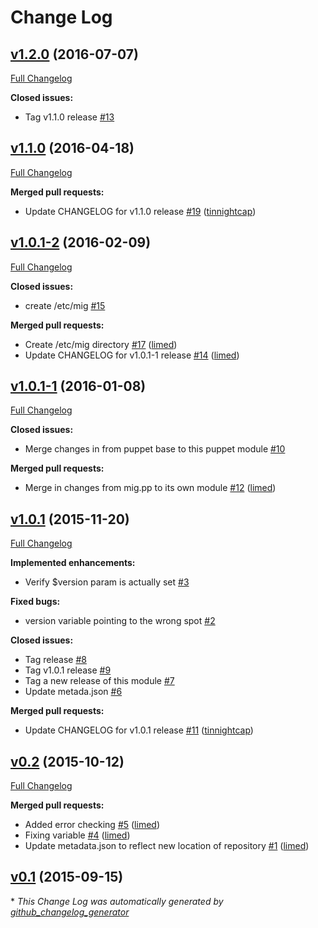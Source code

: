 # Change Log

## [v1.2.0](https://github.com/nubisproject/nubis-puppet-mig/tree/v1.2.0) (2016-07-07)
[Full Changelog](https://github.com/nubisproject/nubis-puppet-mig/compare/v1.1.0...v1.2.0)

**Closed issues:**

- Tag v1.1.0 release [\#13](https://github.com/nubisproject/nubis-puppet-mig/issues/13)

## [v1.1.0](https://github.com/nubisproject/nubis-puppet-mig/tree/v1.1.0) (2016-04-18)
[Full Changelog](https://github.com/nubisproject/nubis-puppet-mig/compare/v1.0.1-2...v1.1.0)

**Merged pull requests:**

- Update CHANGELOG for v1.1.0 release [\#19](https://github.com/nubisproject/nubis-puppet-mig/pull/19) ([tinnightcap](https://github.com/tinnightcap))

## [v1.0.1-2](https://github.com/nubisproject/nubis-puppet-mig/tree/v1.0.1-2) (2016-02-09)
[Full Changelog](https://github.com/nubisproject/nubis-puppet-mig/compare/v1.0.1-1...v1.0.1-2)

**Closed issues:**

- create /etc/mig [\#15](https://github.com/nubisproject/nubis-puppet-mig/issues/15)

**Merged pull requests:**

- Create /etc/mig directory [\#17](https://github.com/nubisproject/nubis-puppet-mig/pull/17) ([limed](https://github.com/limed))
- Update CHANGELOG for v1.0.1-1 release [\#14](https://github.com/nubisproject/nubis-puppet-mig/pull/14) ([limed](https://github.com/limed))

## [v1.0.1-1](https://github.com/nubisproject/nubis-puppet-mig/tree/v1.0.1-1) (2016-01-08)
[Full Changelog](https://github.com/nubisproject/nubis-puppet-mig/compare/v1.0.1...v1.0.1-1)

**Closed issues:**

- Merge changes in from puppet base to this puppet module [\#10](https://github.com/nubisproject/nubis-puppet-mig/issues/10)

**Merged pull requests:**

- Merge in changes from mig.pp to its own module [\#12](https://github.com/nubisproject/nubis-puppet-mig/pull/12) ([limed](https://github.com/limed))

## [v1.0.1](https://github.com/nubisproject/nubis-puppet-mig/tree/v1.0.1) (2015-11-20)
[Full Changelog](https://github.com/nubisproject/nubis-puppet-mig/compare/v0.2...v1.0.1)

**Implemented enhancements:**

- Verify $version param is actually set [\#3](https://github.com/nubisproject/nubis-puppet-mig/issues/3)

**Fixed bugs:**

- version variable pointing to the wrong spot [\#2](https://github.com/nubisproject/nubis-puppet-mig/issues/2)

**Closed issues:**

- Tag  release [\#8](https://github.com/nubisproject/nubis-puppet-mig/issues/8)
- Tag v1.0.1 release [\#9](https://github.com/nubisproject/nubis-puppet-mig/issues/9)
- Tag a new release of this module [\#7](https://github.com/nubisproject/nubis-puppet-mig/issues/7)
- Update metada.json  [\#6](https://github.com/nubisproject/nubis-puppet-mig/issues/6)

**Merged pull requests:**

- Update CHANGELOG for v1.0.1 release [\#11](https://github.com/nubisproject/nubis-puppet-mig/pull/11) ([tinnightcap](https://github.com/tinnightcap))

## [v0.2](https://github.com/nubisproject/nubis-puppet-mig/tree/v0.2) (2015-10-12)
[Full Changelog](https://github.com/nubisproject/nubis-puppet-mig/compare/v0.1...v0.2)

**Merged pull requests:**

- Added error checking [\#5](https://github.com/nubisproject/nubis-puppet-mig/pull/5) ([limed](https://github.com/limed))
- Fixing variable [\#4](https://github.com/nubisproject/nubis-puppet-mig/pull/4) ([limed](https://github.com/limed))
- Update metadata.json to reflect new location of repository [\#1](https://github.com/nubisproject/nubis-puppet-mig/pull/1) ([limed](https://github.com/limed))

## [v0.1](https://github.com/nubisproject/nubis-puppet-mig/tree/v0.1) (2015-09-15)


\* *This Change Log was automatically generated by [github_changelog_generator](https://github.com/skywinder/Github-Changelog-Generator)*